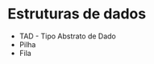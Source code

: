 # Estruturas de dados

<ul>
    <li> TAD - Tipo Abstrato de Dado </li>
    <li> Pilha </li>
    <li> Fila </li>
</ul>
